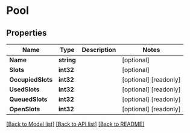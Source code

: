<!--
 Licensed to the Apache Software Foundation (ASF) under one
 or more contributor license agreements.  See the NOTICE file
 distributed with this work for additional information
 regarding copyright ownership.  The ASF licenses this file
 to you under the Apache License, Version 2.0 (the
 "License"); you may not use this file except in compliance
 with the License.  You may obtain a copy of the License at

   http://www.apache.org/licenses/LICENSE-2.0

 Unless required by applicable law or agreed to in writing,
 software distributed under the License is distributed on an
 "AS IS" BASIS, WITHOUT WARRANTIES OR CONDITIONS OF ANY
 KIND, either express or implied.  See the License for the
 specific language governing permissions and limitations
 under the License.
 -->

# Pool

## Properties

Name | Type | Description | Notes
------------ | ------------- | ------------- | -------------
**Name** | **string** |  | [optional] 
**Slots** | **int32** |  | [optional] 
**OccupiedSlots** | **int32** |  | [optional] [readonly] 
**UsedSlots** | **int32** |  | [optional] [readonly] 
**QueuedSlots** | **int32** |  | [optional] [readonly] 
**OpenSlots** | **int32** |  | [optional] [readonly] 

[[Back to Model list]](../README.md#documentation-for-models) [[Back to API list]](../README.md#documentation-for-api-endpoints) [[Back to README]](../README.md)



